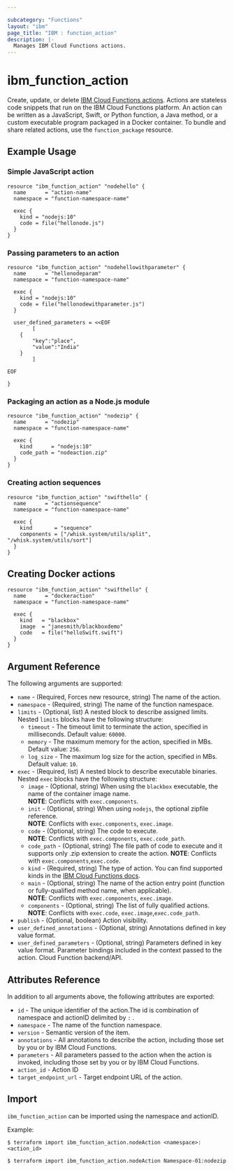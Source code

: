 ```yaml
---

subcategory: "Functions"
layout: "ibm"
page_title: "IBM : function_action"
description: |-
  Manages IBM Cloud Functions actions.
---
```


# ibm\_function_action

Create, update, or delete [IBM Cloud Functions actions](https://cloud.ibm.com/docs/openwhisk/openwhisk_actions.html#openwhisk_actions). Actions are stateless code snippets that run on the IBM Cloud Functions platform. An action can be written as a JavaScript, Swift, or Python function, a Java method, or a custom executable program packaged in a Docker container. To bundle and share related actions, use the `function_package` resource.


## Example Usage

###  Simple JavaScript action

```hcl
resource "ibm_function_action" "nodehello" {
  name      = "action-name"
  namespace = "function-namespace-name"

  exec {
    kind = "nodejs:10"
    code = file("hellonode.js")
  }
}

```
### Passing parameters to an action

```hcl
resource "ibm_function_action" "nodehellowithparameter" {
  name      = "hellonodeparam"
  namespace = "function-namespace-name"
  
  exec {
    kind = "nodejs:10"
    code = file("hellonodewithparameter.js")
  }

  user_defined_parameters = <<EOF
        [
    {
        "key":"place",
        "value":"India"
    }
        ]

EOF

}

```

### Packaging an action as a Node.js module

``` hcl
resource "ibm_function_action" "nodezip" {
  name      = "nodezip"
  namespace = "function-namespace-name"

  exec {
    kind      = "nodejs:10"
    code_path = "nodeaction.zip"
  }
}

```

### Creating action sequences

``` hcl
resource "ibm_function_action" "swifthello" {
  name      = "actionsequence"
  namespace = "function-namespace-name"

  exec {
    kind       = "sequence"
    components = ["/whisk.system/utils/split", "/whisk.system/utils/sort"]
  }
}

```

## Creating Docker actions

``` hcl
resource "ibm_function_action" "swifthello" {
  name      = "dockeraction"
  namespace = "function-namespace-name"

  exec {
    kind   = "blackbox"	
    image  = "janesmith/blackboxdemo"
    code   = file("helloSwift.swift")
  }
}

```

## Argument Reference

The following arguments are supported:

* `name` - (Required, Forces new resource, string) The name of the action.
* `namespace` - (Required, string) The name of the function namespace.
* `limits` - (Optional, list) A nested block to describe assigned limits. Nested `limits` blocks have the following structure:
    * `timeout` - The timeout limit to terminate the action, specified in milliseconds. Default value: `60000`.
    * `memory` - The maximum memory for the action, specified in MBs. Default value: `256`.
    * `log_size` - The maximum log size for the action, specified in MBs. Default value: `10`.
* `exec` - (Required, list) A nested block to describe executable binaries. Nested `exec` blocks have the following structure:
    * `image` - (Optional, string) When using the `blackbox` executable, the name of the container image name.  
     **NOTE**: Conflicts with `exec.components`.
    * `init` - (Optional, string) When using `nodejs`, the optional zipfile reference.  
     **NOTE**: Conflicts with `exec.components`, `exec.image`.
    * `code` - (Optional, string) The code to execute.  
    **NOTE**: Conflicts with `exec.components`, `exec.code_path`.
    * `code_path` - (Optional, string) The file path of code to execute and it supports only .zip extension to create the action.
    **NOTE**: Conflicts with `exec.components`,`exec.code`.
    * `kind` - (Required, string) The type of action. You can find supported kinds in the [IBM Cloud Functions docs](https://cloud.ibm.com/docs/openwhisk?topic=cloud-functions-runtimes).
    * `main` - (Optional, string) The name of the action entry point (function or fully-qualified method name, when applicable).  
    **NOTE**: Conflicts with `exec.components`, `exec.image`.
    * `components` - (Optional, string) The list of fully qualified actions.  
    **NOTE**: Conflicts with `exec.code`, `exec.image`,`exec.code_path`.
* `publish` - (Optional, boolean) Action visibility.
* `user_defined_annotations` - (Optional, string) Annotations defined in key value format.
* `user_defined_parameters` - (Optional, string) Parameters defined in key value format. Parameter bindings included in the context passed to the action. Cloud Function backend/API.

## Attributes Reference

In addition to all arguments above, the following attributes are exported:

* `id` - The unique identifier of the action.The id is combination of namespace and actionID delimited by `:` .
* `namespace` - The name of the function namespace.
* `version` - Semantic version of the item.
* `annotations` - All annotations to describe the action, including those set by you or by IBM Cloud Functions.
* `parameters` - All parameters passed to the action when the action is invoked, including those set by you or by IBM Cloud Functions.
* `action_id` - Action ID	
* `target_endpoint_url` - Target endpoint URL of the action.

## Import

`ibm_function_action` can be imported using the namespace and actionID.

Example:

```
$ terraform import ibm_function_action.nodeAction <namespace>:<action_id>

$ terraform import ibm_function_action.nodeAction Namespace-01:nodezip

```
